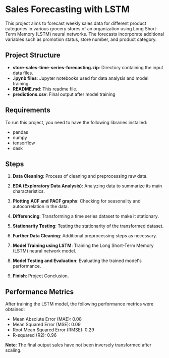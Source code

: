 # Sales Forecasting with LSTM

This project aims to forecast weekly sales data for different product categories in various grocery stores of an organization using Long Short-Term Memory (LSTM) neural networks. The forecasts incorporate additional variables such as promotion status, store number, and product category.

## Project Structure

- **store-sales-time-series-forecasting.zip**: Directory containing the input data files.
- **.ipynb files**: Jupyter notebooks used for data analysis and model training.
- **README.md**: This readme file.
- **predictions.csv**: Final output after model training

## Requirements

To run this project, you need to have the following libraries installed:

- pandas 
- numpy
- tensorflow
- dask

## Steps

1. **Data Cleaning**: Process of cleaning and preprocessing raw data.
   
2. **EDA (Exploratory Data Analysis)**: Analyzing data to summarize its main characteristics.

3. **Plotting ACF and PACF graphs**: Checking for seasonality and autocorrelation in the data.

4. **Differencing**: Transforming a time series dataset to make it stationary.

5. **Stationarity Testing**: Testing the stationarity of the transformed dataset.

6. **Further Data Cleaning**: Additional preprocessing steps as necessary.

7. **Model Training using LSTM**: Training the Long Short-Term Memory (LSTM) neural network model.

8. **Model Testing and Evaluation**: Evaluating the trained model's performance.

9. **Finish**: Project Conclusion.

## Performance Metrics

After training the LSTM model, the following performance metrics were obtained:

- Mean Absolute Error (MAE): 0.08
- Mean Squared Error (MSE): 0.09
- Root Mean Squared Error (RMSE): 0.29
- R-squared (R2): 0.96

**Note**: The final output sales have not been inversely transformed after scaling.


